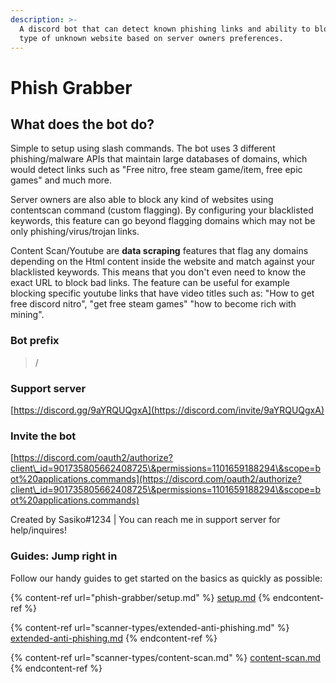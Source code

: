 ```yaml
---
description: >-
  A discord bot that can detect known phishing links and ability to block any
  type of unknown website based on server owners preferences.
---
```


# Phish Grabber

## What does the bot do?

Simple to setup using slash commands. The bot uses 3 different phishing/malware APIs that maintain large databases of domains, which would detect links such as "Free nitro, free steam game/item, free epic games" and much more.

Server owners are also able to block any kind of websites using contentscan command (custom flagging). By configuring your blacklisted keywords, this feature can go beyond flagging domains which may not be only phishing/virus/trojan links.

Content Scan/Youtube are **data scraping** features that flag any domains depending on the Html content inside the website and match against your blacklisted keywords. This means that you don't even need to know the exact URL to block bad links. The feature can be useful for example blocking specific youtube links that have video titles such as: "How to get free discord nitro", "get free steam games" "how to become rich with mining".

### Bot prefix

> /

### Support server

[https://discord.gg/9aYRQUQgxA](https://discord.com/invite/9aYRQUQgxA)

### Invite the bot

[https://discord.com/oauth2/authorize?client\_id=901735805662408725\&permissions=1101659188294\&scope=bot%20applications.commands](https://discord.com/oauth2/authorize?client\_id=901735805662408725\&permissions=1101659188294\&scope=bot%20applications.commands)

Created by Sasiko#1234 | You can reach me in support server for help/inquires!

### Guides: Jump right in

Follow our handy guides to get started on the basics as quickly as possible:

{% content-ref url="phish-grabber/setup.md" %}
[setup.md](phish-grabber/setup.md)
{% endcontent-ref %}

{% content-ref url="scanner-types/extended-anti-phishing.md" %}
[extended-anti-phishing.md](scanner-types/extended-anti-phishing.md)
{% endcontent-ref %}

{% content-ref url="scanner-types/content-scan.md" %}
[content-scan.md](scanner-types/content-scan.md)
{% endcontent-ref %}

